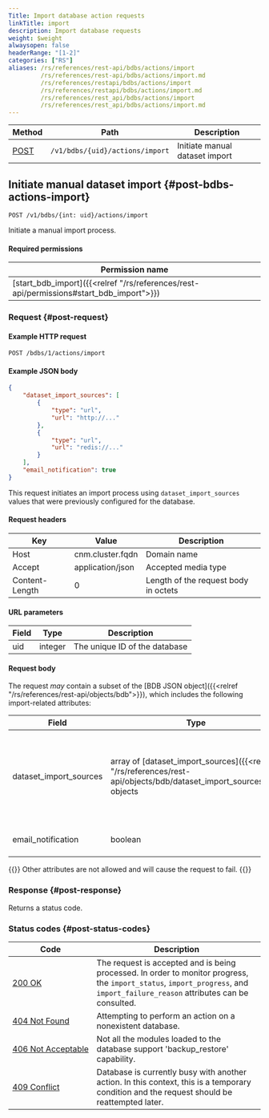 ```yaml
---
Title: Import database action requests
linkTitle: import
description: Import database requests
weight: $weight
alwaysopen: false
headerRange: "[1-2]"
categories: ["RS"]
aliases: /rs/references/rest-api/bdbs/actions/import
         /rs/references/rest-api/bdbs/actions/import.md
         /rs/references/restapi/bdbs/actions/import
         /rs/references/restapi/bdbs/actions/import.md
         /rs/references/rest_api/bdbs/actions/import
         /rs/references/rest_api/bdbs/actions/import.md
---
```


| Method | Path | Description |
|--------|------|-------------|
| [POST](#post-bdbs-actions-import) | `/v1/bdbs/{uid}/actions/import` | Initiate manual dataset import |

## Initiate manual dataset import {#post-bdbs-actions-import}

	POST /v1/bdbs/{int: uid}/actions/import

Initiate a manual import process.

#### Required permissions

| Permission name |
|-----------------|
| [start_bdb_import]({{<relref "/rs/references/rest-api/permissions#start_bdb_import">}}) |

### Request {#post-request} 

#### Example HTTP request

	POST /bdbs/1/actions/import 

#### Example JSON body

```json
{
    "dataset_import_sources": [
        {
            "type": "url",
            "url": "http://..."
        },
        {
            "type": "url",
            "url": "redis://..."
        }
    ],
    "email_notification": true
}
```

This request initiates an import process using `dataset_import_sources` values that were previously configured for the database.

#### Request headers

| Key | Value | Description |
|-----|-------|-------------|
| Host | cnm.cluster.fqdn | Domain name |
| Accept | application/json | Accepted media type |
| Content-Length | 0 | Length of the request body in octets |

#### URL parameters

| Field | Type | Description |
|-------|------|-------------|
| uid | integer | The unique ID of the database |

#### Request body

The request _may_ contain a subset of the [BDB JSON object]({{<relref "/rs/references/rest-api/objects/bdb">}}), which includes the following import-related attributes: 

| Field | Type | Description |
|-------|------|-------------|
| dataset_import_sources | array of [dataset_import_sources]({{<relref "/rs/references/rest-api/objects/bdb/dataset_import_sources">}}) objects | Details for the import sources. Call [`GET /jsonschema`]({{<relref "/rs/references/rest-api/requests/jsonschema#get-jsonschema">}}) on the bdb object and review the `dataset_import_sources` field to retrieve the object's structure.  |
| email_notification | boolean | Enable/disable an email notification on import failure/ completion. (optional) |

{{<note>}}
Other attributes are not allowed and will cause the request to fail.
{{</note>}}

### Response {#post-response} 

Returns a status code.

### Status codes {#post-status-codes} 

| Code | Description |
|------|-------------|
| [200 OK](http://www.w3.org/Protocols/rfc2616/rfc2616-sec10.html#sec10.2.1) | The request is accepted and is being processed. In order to monitor progress, the `import_status`, `import_progress`, and `import_failure_reason` attributes can be consulted. |
| [404 Not Found](http://www.w3.org/Protocols/rfc2616/rfc2616-sec10.html#sec10.4.5) | Attempting to perform an action on a nonexistent database. |
| [406&nbsp;Not&nbsp;Acceptable](http://www.w3.org/Protocols/rfc2616/rfc2616-sec10.html#sec10.4.7) | Not all the modules loaded to the database support 'backup_restore' capability. |
| [409 Conflict](http://www.w3.org/Protocols/rfc2616/rfc2616-sec10.html#sec10.4.10) | Database is currently busy with another action. In this context, this is a temporary condition and the request should be reattempted later. |

